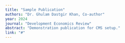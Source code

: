 ```yaml
---
title: "Sample Publication"
authors: "Dr. Ghulam Dastgir Khan, Co-author"
year: 2024
journal: "Development Economics Review"
abstract: "Demonstration publication for CMS setup."
link: "#"
---
```


